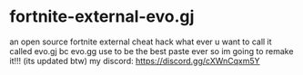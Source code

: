 # fortnite-external-evo.gj
an open source fortnite external cheat hack what ever u want to call it called evo.gj bc evo.gg use to be the best paste ever so im going to remake it!!! (its updated btw)
my discord: https://discord.gg/cXWnCqxm5Y
